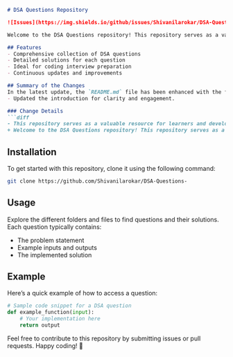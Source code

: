 ```markdown
# DSA Questions Repository

![Issues](https://img.shields.io/github/issues/Shivanilarokar/DSA-Questions-) ![Forks](https://img.shields.io/github/forks/Shivanilarokar/DSA-Questions-) ![Stars](https://img.shields.io/github/stars/Shivanilarokar/DSA-Questions-)

Welcome to the DSA Questions repository! This repository serves as a valuable resource for learners and developers looking to enhance their skills in Data Structures and Algorithms (DSA). It contains a collection of DSA questions and their corresponding solutions. Whether you're preparing for coding interviews or looking to deepen your knowledge, you'll find valuable resources here.

## Features
- Comprehensive collection of DSA questions
- Detailed solutions for each question
- Ideal for coding interview preparation
- Continuous updates and improvements

## Summary of the Changes
In the latest update, the `README.md` file has been enhanced with the following changes:
- Updated the introduction for clarity and engagement.

### Change Details
```diff
- This repository serves as a valuable resource for learners and developers looking to enhance their skills in Data Structures and Algorithms (DSA). It contains a collection of DSA questions and their corresponding solutions.
+ Welcome to the DSA Questions repository! This repository serves as a valuable resource for learners and developers looking to enhance their skills in Data Structures and Algorithms (DSA). It contains a collection of DSA questions and their corresponding solutions. Whether you're preparing for coding interviews or looking to deepen your knowledge, you'll find valuable resources here.
```

## Installation
To get started with this repository, clone it using the following command:
```bash
git clone https://github.com/Shivanilarokar/DSA-Questions-
```

## Usage
Explore the different folders and files to find questions and their solutions. Each question typically contains:
- The problem statement
- Example inputs and outputs
- The implemented solution

## Example
Here’s a quick example of how to access a question:
```python
# Sample code snippet for a DSA question
def example_function(input):
    # Your implementation here
    return output
```

Feel free to contribute to this repository by submitting issues or pull requests. Happy coding! 🚀
```